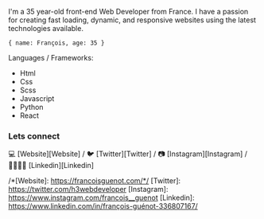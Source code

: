 
I'm a 35 year-old front-end Web Developer from France. I have a passion for creating fast loading, dynamic,
and responsive websites using the latest technologies available.

``
{ name: François, age: 35 }
``

Languages / Frameworks:
* Html
* Css
* Scss
* Javascript
* Python
* React


### Lets connect

💻 [Website][Website] /  🐦 [Twitter][Twitter] / 📷 [Instagram][Instagram] / 👨‍👨‍👧‍👦 [Linkedin][Linkedin] 

/*[Website]: https://francoisguenot.com/*/
[Twitter]: https://twitter.com/h3webdeveloper
[Instagram]: https://www.instagram.com/francois__guenot
[Linkedin]: https://www.linkedin.com/in/françois-guénot-336807167/














